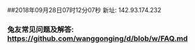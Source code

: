 ##2018年09月28日07时12分07秒 新址: 142.93.174.232
### 兔友常见问题及解答: https://github.com/wanggonging/d/blob/w/FAQ.md
